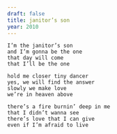 ```yaml
---
draft: false
title: janitor’s son
year: 2010
---
```

	I’m the janitor’s son  
	and I’m gonna be the one  
	that day will come  
	that I’ll be the one  
  
	hold me closer tiny dancer  
	yes, we will find the answer  
	slowly we make love  
	we’re in heaven above  
  
	there’s a fire burnin’ deep in me  
	that I didn’t wanna see  
	there’s love that I can give  
	even if I’m afraid to live
